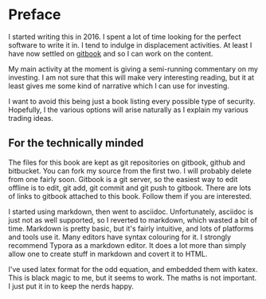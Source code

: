 # Preface

I started writing this in 2016. I spent a lot of time looking for the perfect software to write it in. I tend to indulge in displacement activities. At least I have now settled on [gitbook](https://gitbook.com) and so I can work on the content.

My main activity at the moment is giving a semi-running commentary on my investing. I am not sure that this will make  very interesting reading, but it at least gives me some kind of narrative which I can use for investing. 

I want to avoid this being just a book listing every possible type of security. Hopefully, I the various options will arise naturally as I explain my various trading ideas.

## For the technically minded

The files for this book are kept as git repositories on gitbook, github and bitbucket. You can fork my source from the first two. I will probably delete from one fairly soon. Gitbook is a git server, so the easiest way to edit offline is to edit, git add, git commit and git push to gitbook. There are lots of links to gitbook attached to this book. Follow them if you are interested.

I started using markdown, then went to asciidoc. Unfortunately, asciidoc is just not as well supported, so I reverted to markdown, which wasted a bit of time. Markdown is pretty basic, but it's fairly intuitive, and lots of platforms and tools use it. Many editors have syntax colouring for it. I strongly recommend Typora as a markdown editor. It does a lot more than simply allow one to create stuff in markdown and covert it to HTML.

I've used latex format for the odd equation, and embedded them with katex. This is black magic to me, but it seems to work. The maths is not important. I just put it in to keep the nerds happy.

